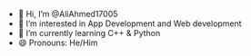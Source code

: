 - 👋 Hi, I’m @AliAhmed17005
- 👀 I’m interested in App Development and Web development
- 🌱 I’m currently learning C++ & Python
- 😄 Pronouns: He/Him

<!---
AliAhmed17005/AliAhmed17005 is a ✨ special ✨ repository because its `README.md` (this file) appears on your GitHub profile.
You can click the Preview link to take a look at your changes.
--->
